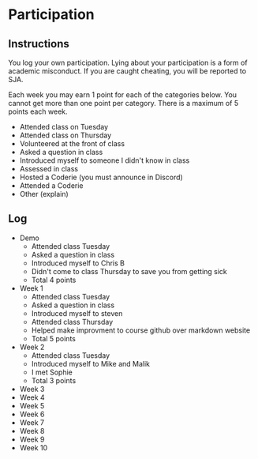 Participation
=============

## Instructions ##

You log your own participation. Lying about your participation is a form of
academic misconduct. If you are caught cheating, you will be reported to SJA.

Each week you may earn 1 point for each of the categories below. You cannot get
more than one point per category. There is a maximum of 5 points each week.

+ Attended class on Tuesday
+ Attended class on Thursday
+ Volunteered at the front of class
+ Asked a question in class
+ Introduced myself to someone I didn't know in class
+ Assessed in class
+ Hosted a Coderie (you must announce in Discord)
+ Attended a Coderie
+ Other (explain)

## Log ##

- Demo
	+ Attended class Tuesday
	+ Asked a question in class
	+ Introduced myself to Chris B
	+ Didn't come to class Thursday to save you from getting sick
	+ Total 4 points
- Week 1
	+ Attended class Tuesday
	+ Asked a question in class
	+ Introduced myself to steven
	+ Attended class Thursday
	+ Helped make improvment to course github over markdown website
	+ Total 5 points 
- Week 2
	+ Attended class Tuesday
	+ Introduced myself to Mike and Malik
	+ I met Sophie 
	+ Total 3 points
- Week 3
- Week 4
- Week 5
- Week 6
- Week 7
- Week 8
- Week 9
- Week 10
